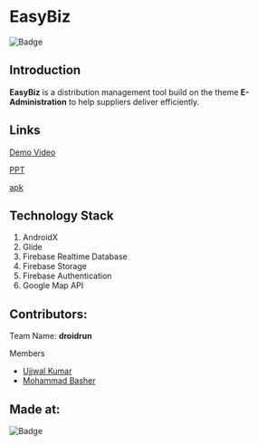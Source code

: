 # EasyBiz

![Badge](https://i.ibb.co/3vMYD6M/Made-at-Hack-36.png)

## Introduction

**EasyBiz** is a distribution management tool build on the theme **E-Administration** to help suppliers deliver efficiently.

## Links

[Demo Video](https://drive.google.com/drive/folders/1o3edONGYjBb_8QBdeNu1M8S_WaDgfWES?usp=sharing)

[PPT](https://drive.google.com/drive/folders/1o3edONGYjBb_8QBdeNu1M8S_WaDgfWES?usp=sharing)

[apk](https://drive.google.com/drive/folders/1o3edONGYjBb_8QBdeNu1M8S_WaDgfWES?usp=sharing)


## Technology Stack
1. AndroidX
2. Glide
3. Firebase Realtime Database
4. Firebase Storage
5. Firebase Authentication
6. Google Map API


## Contributors:
Team Name: **droidrun**

Members
* [Ujjwal Kumar](https://github.com/ujjwalkumar8577)
* [Mohammad Basher](https://github.com/mohammadBasher)


## Made at:
![Badge](https://i.ibb.co/3vMYD6M/Made-at-Hack-36.png)
